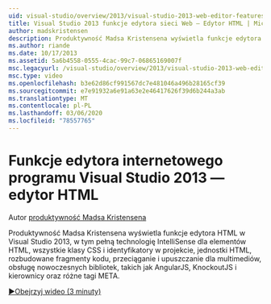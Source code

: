 ```yaml
---
uid: visual-studio/overview/2013/visual-studio-2013-web-editor-features-html-editor
title: Visual Studio 2013 funkcje edytora sieci Web — Edytor HTML | Microsoft Docs
author: madskristensen
description: Produktywność Madsa Kristensena wyświetla funkcje edytora HTML w Visual Studio 2013, w tym pełną technologię IntelliSense dla elementów HTML, wszystkie klasy CSS i identyfikatory w projekcie...
ms.author: riande
ms.date: 10/17/2013
ms.assetid: 5a6b4558-0555-4cac-99c7-06865169007f
msc.legacyurl: /visual-studio/overview/2013/visual-studio-2013-web-editor-features-html-editor
msc.type: video
ms.openlocfilehash: b3e62d86cf991567dc7e481046a496b28165cf39
ms.sourcegitcommit: e7e91932a6e91a63e2e46417626f39d6b244a3ab
ms.translationtype: MT
ms.contentlocale: pl-PL
ms.lasthandoff: 03/06/2020
ms.locfileid: "78557765"
---
```

# <a name="visual-studio-2013-web-editor-features---html-editor"></a>Funkcje edytora internetowego programu Visual Studio 2013 — edytor HTML

Autor [produktywność Madsa Kristensena](https://github.com/madskristensen)

Produktywność Madsa Kristensena wyświetla funkcje edytora HTML w Visual Studio 2013, w tym pełną technologię IntelliSense dla elementów HTML, wszystkie klasy CSS i identyfikatory w projekcie, jednostki HTML, rozbudowane fragmenty kodu, przeciąganie i upuszczanie dla multimediów, obsługę nowoczesnych bibliotek, takich jak AngularJS, KnockoutJS i kierownicy oraz różne tagi META.

[&#9654;Obejrzyj wideo (3 minuty)](https://channel9.msdn.com/Blogs/ASP-NET-Site-Videos/visual-studio-2013-web-editor-features-html-editor)
